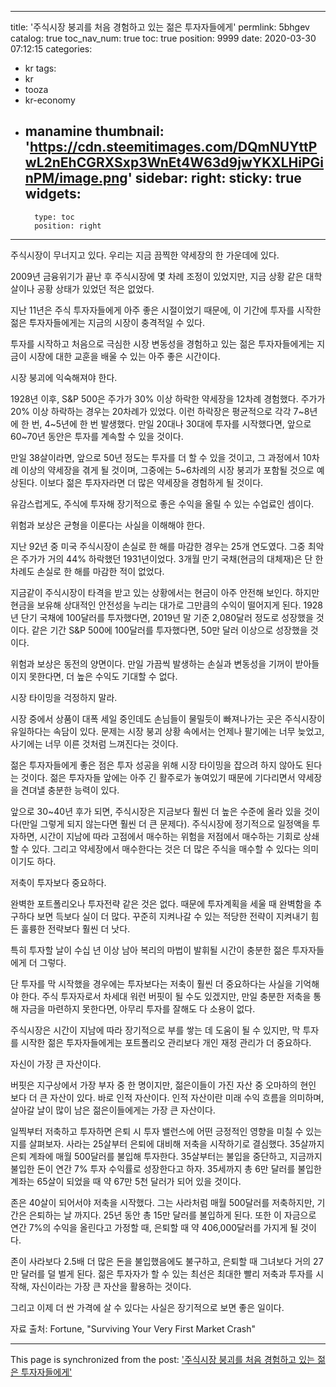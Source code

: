 
---
title: '주식시장 붕괴를 처음 경험하고 있는 젊은 투자자들에게'
permlink: 5bhgev
catalog: true
toc_nav_num: true
toc: true
position: 9999
date: 2020-03-30 07:12:15
categories:
- kr
tags:
- kr
- tooza
- kr-economy
- manamine
thumbnail: 'https://cdn.steemitimages.com/DQmNUYttPwL2nEhCGRXSxp3WnEt4W63d9jwYKXLHiPGinPM/image.png'
sidebar:
    right:
        sticky: true
widgets:
    -
        type: toc
        position: right
---


주식시장이 무너지고 있다. 우리는 지금 끔찍한 약세장의 한 가운데에 있다.


2009년 금융위기가 끝난 후 주식시장에 몇 차례 조정이 있었지만, 지금 상황 같은 대학살이나 공황 상태가 있었던 적은 없었다.


지난 11년은 주식 투자자들에게 아주 좋은 시절이었기 때문에, 이 기간에 투자를 시작한 젊은 투자자들에게는 지금의 시장이 충격적일 수 있다.


투자를 시작하고 처음으로 극심한 시장 변동성을 경험하고 있는 젊은 투자자들에게는 지금이 시장에 대한 교훈을 배울 수 있는 아주 좋은 시간이다.


시장 붕괴에 익숙해져야 한다.


1928년 이후, S&P 500은 주가가 30% 이상 하락한 약세장을 12차례 경험했다. 주가가 20% 이상 하락하는 경우는 20차례가 있었다. 이런 하락장은 평균적으로 각각 7~8년에 한 번, 4~5년에 한 번 발생했다. 만일 20대나 30대에 투자를 시작했다면, 앞으로 60~70년 동안은 투자를 계속할 수 있을 것이다.


만일 38살이라면, 앞으로 50년 정도는 투자를 더 할 수 있을 것이고, 그 과정에서 10차례 이상의 약세장을 겪게 될 것이며, 그중에는 5~6차례의 시장 붕괴가 포함될 것으로 예상된다. 이보다 젊은 투자자라면 더 많은 약세장을 경험하게 될 것이다.


유감스럽게도, 주식에 투자해 장기적으로 좋은 수익을 올릴 수 있는 수업료인 셈이다.


위험과 보상은 균형을 이룬다는 사실을 이해해야 한다.


지난 92년 중 미국 주식시장이 손실로 한 해를 마감한 경우는 25개 연도였다. 그중 최악은 주가가 거의 44% 하락했던 1931년이었다. 3개월 만기 국채(현금의 대체재)은 단 한차례도 손실로 한 해를 마감한 적이 없었다.


지금같이 주식시장이 타격을 받고 있는 상황에서는 현금이 아주 안전해 보인다. 하지만 현금을 보유해 상대적인 안전성을 누리는 대가로 그만큼의 수익이 떨어지게 된다. 1928년 단기 국채에 100달러를 투자했다면, 2019년 말 기준 2,080달러 정도로 성장했을 것이다. 같은 기간 S&P 500에 100달러를 투자했다면, 50만 달러 이상으로 성장했을 것이다.


위험과 보상은 동전의 양면이다. 만일 가끔씩 발생하는 손실과 변동성을 기꺼이 받아들이지 못한다면, 더 높은 수익도 기대할 수 없다.


시장 타이밍을 걱정하지 말라.


시장 중에서 상품이 대폭 세일 중인데도 손님들이 물밀듯이 빠져나가는 곳은 주식시장이 유일하다는 속담이 있다. 문제는 시장 붕괴 상황 속에서는 언제나 팔기에는 너무 늦었고, 사기에는 너무 이른 것처럼 느껴진다는 것이다.


젊은 투자자들에게 좋은 점은 투자 성공을 위해 시장 타이밍을 잡으려 하지 않아도 된다는 것이다. 젊은 투자자들 앞에는 아주 긴 활주로가 놓여있기 때문에 기다리면서 약세장을 견뎌낼 충분한 능력이 있다.


앞으로 30~40년 후가 되면, 주식시장은 지금보다 훨씬 더 높은 수준에 올라 있을 것이다(만일 그렇게 되지 않는다면 훨씬 더 큰 문제다). 주식시장에 정기적으로 일정액을 투자하면, 시간이 지남에 따라 고점에서 매수하는 위험을 저점에서 매수하는 기회로 상쇄할 수 있다. 그리고 약세장에서 매수한다는 것은 더 많은 주식을 매수할 수 있다는 의미이기도 하다.


저축이 투자보다 중요하다.


완벽한 포트폴리오나 투자전략 같은 것은 없다. 때문에 투자계획을 세울 때 완벽함을 추구하다 보면 득보다 실이 더 많다. 꾸준히 지켜나갈 수 있는 적당한 전략이 지켜내기 힘든 훌륭한 전략보다 훨씬 더 낫다.


특히 투자할 날이 수십 년 이상 남아 복리의 마법이 발휘될 시간이 충분한 젊은 투자자들에게 더 그렇다.


단 투자를 막 시작했을 경우에는 투자보다는 저축이 훨씬 더 중요하다는 사실을 기억해야 한다. 주식 투자자로서 차세대 워런 버핏이 될 수도 있겠지만, 만일 충분한 저축을 통해 자금을 마련하지 못한다면, 아무리 투자를 잘해도 다 소용이 없다.


주식시장은 시간이 지남에 따라 장기적으로 부를 쌓는 데 도움이 될 수 있지만, 막 투자를 시작한 젊은 투자자들에게는 포트폴리오 관리보다 개인 재정 관리가 더 중요하다.


자신이 가장 큰 자산이다.


버핏은 지구상에서 가장 부자 중 한 명이지만, 젊은이들이 가진 자산 중 오마하의 현인 보다 더 큰 자산이 있다. 바로 인적 자산이다. 인적 자산이란 미래 수익 흐름을 의미하며, 살아갈 날이 많이 남은 젊은이들에게는 가장 큰 자산이다.


일찍부터 저축하고 투자하면 은퇴 시 투자 밸런스에 어떤 긍정적인 영향을 미칠 수 있는지를 살펴보자. 사라는 25살부터 은퇴에 대비해 저축을 시작하기로 결심했다. 35살까지 은퇴 계좌에 매월 500달러를 불입해 투자한다. 35살부터는 불입을 중단하고, 지금까지 불입한 돈이 연간 7% 투자 수익률로 성장한다고 하자. 35세까지 총 6만 달러를 불입한 계좌는 65살이 되었을 때 약 67만 5천 달러가 되어 있을 것이다.


존은 40살이 되어서야 저축을 시작했다. 그는 사라처럼 매월 500달러를 저축하지만, 기간은 은퇴하는 날 까지다. 25년 동안 총 15만 달러를 불입하게 된다. 또한 이 자금으로 연간 7%의 수익을 올린다고 가정할 때, 은퇴할 때 약 406,000달러를 가지게 될 것이다.


존이 사라보다 2.5배 더 많은 돈을 불입했음에도 불구하고, 은퇴할 때 그녀보다 거의 27만 달러를 덜 벌게 된다. 젊은 투자자가 할 수 있는 최선은 최대한 빨리 저축과 투자를 시작해, 자신이라는 가장 큰 자산을 활용하는 것이다.


그리고 이제 더 싼 가격에 살 수 있다는 사실은 장기적으로 보면 좋은 일이다.


자료 출처: Fortune, "Surviving Your Very First Market Crash"

- - -

This page is synchronized from the post: ['주식시장 붕괴를 처음 경험하고 있는 젊은 투자자들에게'](https://steemit.com/@pius.pius/5bhgev)
